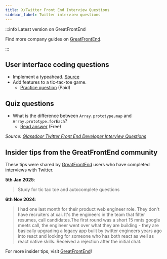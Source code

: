 ```yaml
---
title: X/Twitter Front End Interview Questions
sidebar_label: Twitter interview questions
---
```


:::info Latest version on GreatFrontEnd

Find more company guides on [GreatFrontEnd](https://www.greatfrontend.com/interviews/company?utm_source=frontendinterviewhandbook&utm_medium=referral&gnrs=frontendinterviewhandbook).

:::

## User interface coding questions

- Implement a typeahead. [Source](https://leetcode.com/discuss/post/1220887/twitter-frontend-phone-screen-by-anonymo-k2xo/)
- Add features to a tic-tac-toe game.
  - [Practice question](https://www.greatfrontend.com/questions/user-interface/tic-tac-toe?utm_source=frontendinterviewhandbook&utm_medium=referral&gnrs=frontendinterviewhandbook) (Paid)

## Quiz questions

- What is the difference between `Array.prototype.map` and `Array.prototype.forEach`?
  - [Read answer](https://www.greatfrontend.com/questions/quiz/can-you-describe-the-main-difference-between-a-foreach-loop-and-a-map-loop-and-why-you-would-pick-one-versus-the-other?utm_source=frontendinterviewhandbook&utm_medium=referral&gnrs=frontendinterviewhandbook) (Free)

_Source: [Glassdoor Twitter Front End Developer Interview Questions](https://www.glassdoor.sg/Interview/Twitter-Front-End-Developer-Interview-Questions-EI_IE100569.0,7_KO8,27.htm)_

## Insider tips from the GreatFrontEnd community

These tips were shared by [GreatFrontEnd](https://www.greatfrontend.com/?utm_source=frontendinterviewhandbook&utm_medium=referral&gnrs=frontendinterviewhandbook) users who have completed interviews with Twitter.

**5th Jan 2025**:

> Study for tic tac toe and autocomplete questions

**6th Nov 2024**:

> I had one last month for their product web engineer role. They don't have recruiters at xai. It's the engineers in the team that filter resumes, call candidates.The first round was a short 15 mnts google meets call, the engineer went over what they are building - they are basically upgrading a legacy app built by twitter engineers years ago into react and looking for someone who has both react as well as react native skills. Received a rejection after the initial chat.

For more insider tips, visit [GreatFrontEnd](https://www.greatfrontend.com/?utm_source=frontendinterviewhandbook&utm_medium=referral&gnrs=frontendinterviewhandbook)!
